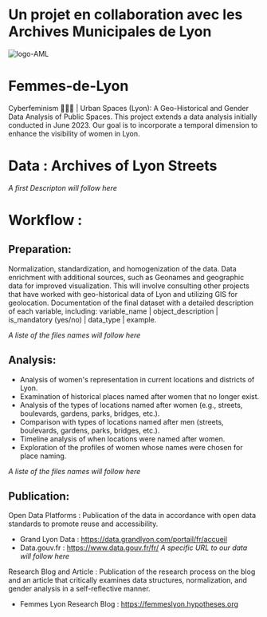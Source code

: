 # Un projet en collaboration avec les Archives Municipales de Lyon 

![logo-AML](https://github.com/shnonbru/Lyon_urban_space/assets/114194206/8d3639af-9427-483c-a52a-38a55eb62216)


# Femmes-de-Lyon
Cyberfeminism 👩🏻‍💻 | Urban Spaces (Lyon): A Geo-Historical and Gender Data Analysis of Public Spaces. This project extends a data analysis initially conducted in June 2023. Our goal is to incorporate a temporal dimension to enhance the visibility of women in Lyon.

# Data : Archives of Lyon Streets
*A first Descripton will follow here*

# Workflow : 

## Preparation:
Normalization, standardization, and homogenization of the data.
Data enrichment with additional sources, such as Geonames and geographic data for improved visualization. This will involve consulting other projects that have worked with geo-historical data of Lyon and utilizing GIS for geolocation.
Documentation of the final dataset with a detailed description of each variable, including: variable_name | object_description | is_mandatory (yes/no) | data_type | example.

*A liste of the files names will follow here*

## Analysis:
- Analysis of women's representation in current locations and districts of Lyon.
- Examination of historical places named after women that no longer exist.
- Analysis of the types of locations named after women (e.g., streets, boulevards, gardens, parks, bridges, etc.).
- Comparison with types of locations named after men (streets, boulevards, gardens, parks, bridges, etc.).
- Timeline analysis of when locations were named after women.
- Exploration of the profiles of women whose names were chosen for place naming.

*A liste of the files names will follow here*

## Publication: 
Open Data Platforms : Publication of the data in accordance with open data standards to promote reuse and accessibility.

- Grand Lyon Data : https://data.grandlyon.com/portail/fr/accueil
- Data.gouv.fr : https://www.data.gouv.fr/fr/
*A specific URL to our data will follow here*

Research Blog and Article : Publication of the research process on the blog and an article that critically examines data structures, normalization, and gender analysis in a self-reflective manner.
- Femmes Lyon Research Blog : https://femmeslyon.hypotheses.org
